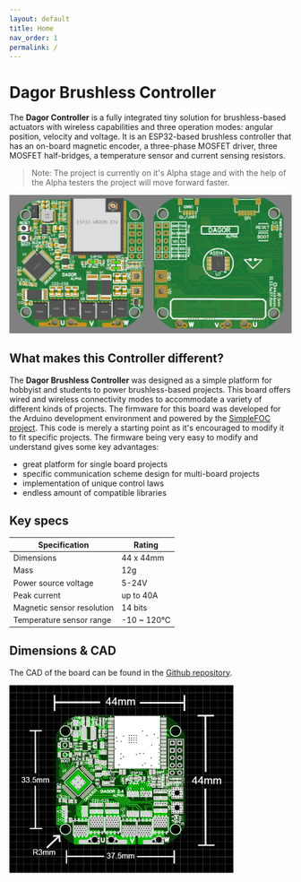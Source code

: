 ```yaml
---
layout: default
title: Home
nav_order: 1
permalink: /
---
```


<link rel="icon" href="/favicon.ico" type="image/x-icon" />

# **Dagor Brushless Controller**

The **Dagor Controller** is a fully integrated tiny solution for brushless-based actuators with wireless capabilities and three operation modes: angular position, velocity and voltage. It is an ESP32-based brushless controller that has an on-board magnetic encoder, a three-phase MOSFET driver, three MOSFET half-bridges, a temperature sensor and current sensing resistors.

>Note: The project is currently on it's Alpha stage and with the help of the Alpha testers the project will move forward faster.

![DagorBoard](Images/DagorAlpha.png)

## What makes this Controller different?

The **Dagor Brushless Controller** was designed as a simple platform for hobbyist and students to power brushless-based projects. This board offers wired and wireless connectivity modes to accommodate a variety of different kinds of projects. The firmware for this board was developed for the Arduino development environment and powered by the [SimpleFOC project](https://www.simplefoc.com/). This code is merely a starting point as it's encouraged to modify it to fit specific projects. The firmware being very easy to modify and understand gives some key advantages:
- great platform for single board projects
- specific communication scheme design for multi-board projects
- implementation of unique control laws
- endless amount of compatible libraries

## Key specs

| Specification    | Rating          |
| ------------- |-------------|
| Dimensions      | 44 x 44mm |
| Mass    | 12g |
| Power source voltage      | 5-24V |
| Peak current   | up to 40A |
| Magnetic sensor resolution | 14 bits |
| Temperature sensor range | -10 ~ 120°C |

## Dimensions & CAD

The CAD of the board can be found in the [Github repository](https://github.com/byDagor/Dagor-Brushless-Controller/).

<img src="Images/dagor_dimensions.png" width=400>
